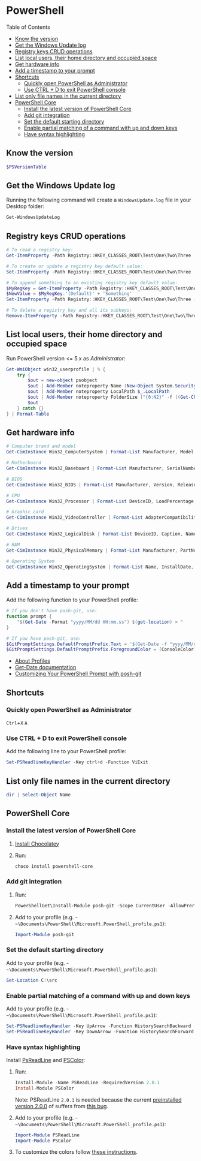 # PowerShell 

Table of Contents
<!-- START doctoc generated TOC please keep comment here to allow auto update -->
<!-- DON'T EDIT THIS SECTION, INSTEAD RE-RUN doctoc TO UPDATE -->
<!-- generated with [DocToc](https://github.com/thlorenz/doctoc) -->

- [Know the version](#know-the-version)
- [Get the Windows Update log](#get-the-windows-update-log)
- [Registry keys CRUD operations](#registry-keys-crud-operations)
- [List local users, their home directory and occupied space](#list-local-users-their-home-directory-and-occupied-space)
- [Get hardware info](#get-hardware-info)
- [Add a timestamp to your prompt](#add-a-timestamp-to-your-prompt)
- [Shortcuts](#shortcuts)
  - [Quickly open PowerShell as Administrator](#quickly-open-powershell-as-administrator)
  - [Use CTRL + D to exit PowerShell console](#use-ctrl--d-to-exit-powershell-console)
- [List only file names in the current directory](#list-only-file-names-in-the-current-directory)
- [PowerShell Core](#powershell-core)
  - [Install the latest version of PowerShell Core](#install-the-latest-version-of-powershell-core)
  - [Add git integration](#add-git-integration)
  - [Set the default starting directory](#set-the-default-starting-directory)
  - [Enable partial matching of a command with up and down keys](#enable-partial-matching-of-a-command-with-up-and-down-keys)
  - [Have syntax highlighting](#have-syntax-highlighting)

<!-- END doctoc generated TOC please keep comment here to allow auto update -->

## Know the version

```powershell
$PSVersionTable
```

## Get the Windows Update log

Running the following command will create a `WindowsUpdate.log` file in your Desktop folder:

```powershell
Get-WindowsUpdateLog
```

## Registry keys CRUD operations

```powershell
# To read a registry key:
Get-ItemProperty -Path Registry::HKEY_CLASSES_ROOT\Test\One\Two\Three

# To create or update a registry key default value:
Set-ItemProperty -Path Registry::HKEY_CLASSES_ROOT\Test\One\Two\Three -Name '(Default)' -Value 'NewValue'

# To append something to an existing registry key default value:
$MyRegKey = Get-ItemProperty -Path Registry::HKEY_CLASSES_ROOT\Test\One\Two\Three
$NewValue = $MyRegKey.'(Default)' + 'Something'
Set-ItemProperty -Path Registry::HKEY_CLASSES_ROOT\Test\One\Two\Three -Name '(Default)' -Value $NewValue

# To delete a registry key and all its subkeys:
Remove-ItemProperty -Path Registry::HKEY_CLASSES_ROOT\Test\One\Two\Three -Recurse 
```

## List local users, their home directory and occupied space

Run PowerShell version <= 5.x as *Administrator*:

```powershell
Get-WmiObject win32_userprofile | % { 
    try {
        $out = new-object psobject
        $out | Add-Member noteproperty Name (New-Object System.Security.Principal.SecurityIdentifier($_.SID)).Translate([System.Security.Principal.NTAccount]).Value
        $out | Add-Member noteproperty LocalPath $_.LocalPath
        $out | Add-Member noteproperty FolderSize ("{0:N2}" -f ((Get-ChildItem -Recurse $_.LocalPath | Measure-Object -property length -sum -ErrorAction SilentlyContinue).sum / 1MB) + " MB")
        $out
    } catch {}
} | Format-Table
```

## Get hardware info

```powershell
# Computer brand and model
Get-CimInstance Win32_ComputerSystem | Format-List Manufacturer, Model

# Motherboard
Get-CimInstance Win32_Baseboard | Format-List Manufacturer, SerialNumber, Version, Product

# BIOS
Get-CimInstance Win32_BIOS | Format-List Manufacturer, Version, ReleaseDate, SMBIOSBIOSVersion, SMBIOSMajorVersion, SMBIOSMinorVersion, SystemBiosMajorVersion, SystemBiosMinorVersion

# CPU
Get-CimInstance Win32_Processor | Format-List DeviceID, LoadPercentage, MaxClockSpeed, ProcessorType, SocketDesignation, Description, Name, CurrentClockSpeed, Manufacturer, NumberOfCores, NumberOfEnabledCore, NumberOfLogicalProcessors, ProcessorId, ThreadCount

# Graphic card
Get-CimInstance Win32_VideoController | Format-List AdapterCompatibility, Caption, Description, Name, PNPDeviceID, VideoModeDescription, VideoProcessor

# Drives
Get-CimInstance Win32_LogicalDisk | Format-List DeviceID, Caption, Name, FreeSpace, Size, Compressed, FileSystem, VolumeName, VolumeSerialNumber

# RAM
Get-CimInstance Win32_PhysicalMemory | Format-List Manufacturer, PartNumber, SerialNumber, Tag, BankLabel, Capacity, Speed, ConfiguredClockSpeed, DeviceLocator

# Operating System
Get-CimInstance Win32_OperatingSystem | Format-List Name, InstallDate, LastBootUpTime, NumberOfUsers, Version, BuildNumber, SerialNumber
```

## Add a timestamp to your prompt

Add the following function to your PowerShell profile:

```powershell
# If you don't have posh-git, use:
function prompt {            
    "$(Get-Date -Format "yyyy/MM/dd HH:mm.ss") $(get-location) > "
}

# If you have posh-git, use:
$GitPromptSettings.DefaultPromptPrefix.Text = '$(Get-Date -f "yyyy/MM/dd HH:mm.ss") '
$GitPromptSettings.DefaultPromptPrefix.ForegroundColor = [ConsoleColor]::Magenta
```

- [About Profiles](https://docs.microsoft.com/en-us/powershell/module/microsoft.powershell.core/about/about_profiles?view=powershell-7)
- [Get-Date documentation](https://docs.microsoft.com/en-us/powershell/module/microsoft.powershell.utility/get-date?view=powershell-7)
- [Customizing Your PowerShell Prompt with posh-git](https://github.com/dahlbyk/posh-git/wiki/Customizing-Your-PowerShell-Prompt)

## Shortcuts

### Quickly open PowerShell as Administrator

`Ctrl`+`X` `A`

### Use CTRL + D to exit PowerShell console

Add the following line to your PowerShell profile:

```powershell
Set-PSReadlineKeyHandler -Key ctrl+d -Function ViExit
``` 

## List only file names in the current directory

```powershell
dir | Select-Object Name
``` 

## PowerShell Core

### Install the latest version of PowerShell Core

1. [Install Chocolatey](https://chocolatey.org/install)

1. Run:

   ```powershell
   choco install powershell-core
   ```

### Add git integration

1. Run:

   ```powershell
   PowerShellGet\Install-Module posh-git -Scope CurrentUser -AllowPrerelease -Force
   ```

2. Add to your profile (e.g. - `~\Documents\PowerShell\Microsoft.PowerShell_profile.ps1`):

   ```powershell
   Import-Module posh-git
   ```

### Set the default starting directory

Add to your profile (e.g. - `~\Documents\PowerShell\Microsoft.PowerShell_profile.ps1`):

```powershell
Set-Location C:\src
```

### Enable partial matching of a command with up and down keys

Add to your profile (e.g. - `~\Documents\PowerShell\Microsoft.PowerShell_profile.ps1`):

```powershell
Set-PSReadlineKeyHandler -Key UpArrow -Function HistorySearchBackward
Set-PSReadlineKeyHandler -Key DownArrow -Function HistorySearchForward
```

### Have syntax highlighting

Install [PsReadLine](https://github.com/PowerShell/PSReadLine) and [PSColor](https://github.com/Davlind/PSColor):

1. Run:

   ```powershell
   Install-Module -Name PSReadLine -RequiredVersion 2.0.1
   Install-Module PSColor
   ```

   Note: PSReadLine `2.0.1` is needed because the current [preinstalled version 2.0.0](https://github.com/PowerShell/PSReadLine/releases) of suffers from [this bug](https://github.com/PowerShell/PSReadLine/issues/854).

2. Add to your profile (e.g. - `~\Documents\PowerShell\Microsoft.PowerShell_profile.ps1`):

   ```powershell
   Import-Module PSReadLine
   Import-Module PSColor
   ```

3. To customize the colors follow [these instructions](https://github.com/Davlind/PSColor#configuration).
